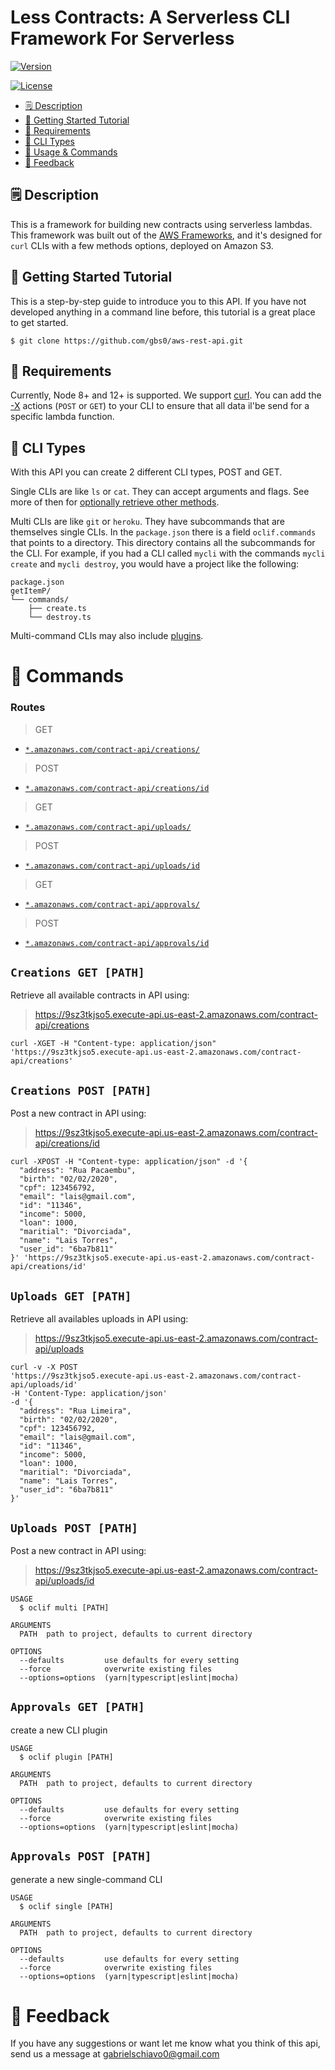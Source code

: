 
Less Contracts: A Serverless CLI Framework For Serverless 
=================================

[![Version](https://img.shields.io/npm/v/oclif.svg)](https://npmjs.org/package/oclif)

[![License](https://img.shields.io/npm/l/oclif.svg)](https://github.com/oclif/oclif/blob/master/package.json)

<!-- toc -->
* [🗒 Description](#-description)
* [🚀 Getting Started Tutorial](#-getting-started-tutorial)
* [📌 Requirements](#-requirements)
* [🌈 CLI Types](#-cli-types)
* [🔨 Usage & Commands](#-commands)
* [📣 Feedback](#-feedback)
<!-- tocstop -->

## 🗒 Description

This is a framework for building new contracts using serverless lambdas.
This framework was built out of the [AWS Frameworks](<AWS_SDK_ADDRESSS>), and 
it's designed for `curl` CLIs with a few methods options, deployed on Amazon S3.


## 🚀 Getting Started Tutorial

This is a step-by-step guide to introduce you to this API. If you have not developed anything in a command line before, this tutorial is a great place to get started.

```
$ git clone https://github.com/gbs0/aws-rest-api.git
```

## 📌 Requirements

Currently, Node 8+ and 12+ is supported. We support [curl](https://nodejs.org/en/about/releases). You can add the [-X](https://www.npmjs.com/package/node) actions (`POST` or `GET`) to your CLI to ensure that all data il'be send for a specific lambda function.

## 🌈 CLI Types

With this API you can create 2 different CLI types, POST and GET.

Single CLIs are like `ls` or `cat`. They can accept arguments and flags. 
See more of then for [optionally retrieve other methods](https://github.com/oclif/command).

Multi CLIs are like `git` or `heroku`. They have subcommands that are themselves single CLIs. In the `package.json` there is a field `oclif.commands` that points to a directory. This directory contains all the subcommands for the CLI. For example, if you had a CLI called `mycli` with the commands `mycli create` and `mycli destroy`, you would have a project like the following:

```
package.json
getItemP/
└── commands/
    ├── create.ts
    └── destroy.ts
```

Multi-command CLIs may also include [plugins](https://oclif.io/docs/plugins).


# 🔨 Commands

### Routes
<!-- commands -->
> GET
* [`*.amazonaws.com/contract-api/creations/`](#creations-get-path)
> POST
* [`*.amazonaws.com/contract-api/creations/id`](#creations-post-path)
> GET
* [`*.amazonaws.com/contract-api/uploads/`](#uploads-get-path)
> POST
* [`*.amazonaws.com/contract-api/uploads/id`](#uploads-post-path)
> GET
* [`*.amazonaws.com/contract-api/approvals/`](#approvals-get-path)
> POST
* [`*.amazonaws.com/contract-api/approvals/id`](#approvals-post-path)


## `Creations GET [PATH]`

Retrieve all available contracts in API using:
> https://9sz3tkjso5.execute-api.us-east-2.amazonaws.com/contract-api/creations


```
curl -XGET -H "Content-type: application/json" 'https://9sz3tkjso5.execute-api.us-east-2.amazonaws.com/contract-api/creations'
```




## `Creations POST [PATH]`

Post a new contract in API using:
> https://9sz3tkjso5.execute-api.us-east-2.amazonaws.com/contract-api/creations/id

```
curl -XPOST -H "Content-type: application/json" -d '{
  "address": "Rua Pacaembu",
  "birth": "02/02/2020",
  "cpf": 123456792,
  "email": "lais@gmail.com",
  "id": "11346",
  "income": 5000,
  "loan": 1000,
  "maritial": "Divorciada",
  "name": "Lais Torres",
  "user_id": "6ba7b811"
}' 'https://9sz3tkjso5.execute-api.us-east-2.amazonaws.com/contract-api/creations/id'
```


## `Uploads GET [PATH]`

Retrieve all availables uploads in API using:
> https://9sz3tkjso5.execute-api.us-east-2.amazonaws.com/contract-api/uploads

```
curl -v -X POST
'https://9sz3tkjso5.execute-api.us-east-2.amazonaws.com/contract-api/uploads/id'
-H 'Content-Type: application/json'
-d '{
  "address": "Rua Limeira",
  "birth": "02/02/2020",
  "cpf": 123456792,
  "email": "lais@gmail.com",
  "id": "11346",
  "income": 5000,
  "loan": 1000,
  "maritial": "Divorciada",
  "name": "Lais Torres",
  "user_id": "6ba7b811"
}'
```



## `Uploads POST [PATH]`

Post a new contract in API using:
> https://9sz3tkjso5.execute-api.us-east-2.amazonaws.com/contract-api/uploads/id


```
USAGE
  $ oclif multi [PATH]

ARGUMENTS
  PATH  path to project, defaults to current directory

OPTIONS
  --defaults         use defaults for every setting
  --force            overwrite existing files
  --options=options  (yarn|typescript|eslint|mocha)
```


## `Approvals GET [PATH]`

create a new CLI plugin

```
USAGE
  $ oclif plugin [PATH]

ARGUMENTS
  PATH  path to project, defaults to current directory

OPTIONS
  --defaults         use defaults for every setting
  --force            overwrite existing files
  --options=options  (yarn|typescript|eslint|mocha)
```



## `Approvals POST [PATH]`

generate a new single-command CLI

```
USAGE
  $ oclif single [PATH]

ARGUMENTS
  PATH  path to project, defaults to current directory

OPTIONS
  --defaults         use defaults for every setting
  --force            overwrite existing files
  --options=options  (yarn|typescript|eslint|mocha)
```



# 📣 Feedback

If you have any suggestions or want let me know what you think of this api, send us a message at <gabrielschiavo0@gmail.com>
